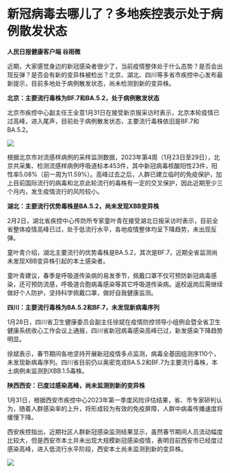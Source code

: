 # 新冠病毒去哪儿了？多地疾控表示处于病例散发状态

**人民日报健康客户端 谷雨微**

近期，大家感觉身边的新冠感染者很少了，当前疫情整体处于什么态势？是否会出现反弹？是否会有新的变异株被检出？北京、湖北、四川等多省市疾控中心发布最新提示，目前多地处于病例散发状态，尚未检测到新的变异株。

**北京：主要流行毒株为BF.7和BA.5.2，处于病例散发状态**

北京市疾控中心副主任王全意1月31日在接受新京报采访时表示，北京本轮疫情已过高峰，进入尾声，目前处于病例散发状态，主要流行毒株依旧是BF.7和BA.5.2。

![](https://inews.gtimg.com/newsapp_bt/0/15645427635/1000)

根据北京市对流感样病例的采样监测数据，2023年第4周（1月23日至29日），北京共采集、检测流感样病例呼吸道标本453件，其中新冠病毒核酸阳性23件，阳性率5.08%（前一周为11.59%）。高峰过去之后，人群已建立临时的免疫保护，加上目前国际流行的病毒和北京此轮流行的毒株有一定的交叉保护，因此近期至少三个月内，发生疫情流行的风险较小。

**湖北：主要流行优势毒株是BA.5.2，尚未发现XBB变异株**

2月2日，湖北省疾控中心传防所专家童叶青在接受湖北日报采访时表示，目前全省整体疫情高峰已过，处于低流行水平，各地疫情整体均呈下降趋势，未出现反弹。

童叶青介绍，湖北主要流行的优势毒株是BA.5.2，其次是BF.7，近期全省监测尚未发现XBB变异株引起的本土感染者。

童叶青建议，春季是呼吸道传染病的易发季节，佩戴口罩不仅可预防新冠病毒感染，还可预防流感，呼吸道合胞病毒感染等其它呼吸道传染病。返校返岗后需继续做好个人防护，坚持科学佩戴口罩，做好自我健康监测。

**四川：主要流行毒株为BA.5.2和BF.7，未发现新病毒序列**

1月28日，四川省卫生健康委员会副主任徐斌在疫情防控领导小组例会暨全省卫生健康系统收心工作会议上通报，四川省新冠病毒感染高峰已过，新发感染下降趋势明显。

徐斌表示，春节期间各地坚持开展新冠疫情多点监测，病毒全基因组测序110个，未发现新病毒序列。四川省目前仍以奥密克戎BA.5.2和BF.7为主要流行毒株，本土病例未监测到XBB.1.5毒株。

**陕西西安：已度过感染高峰，尚未监测到新的变异株**

1月31日，根据西安市疾控中心2023年第一季度风险评估结果，省、市专家研判认为，随着人群感染率的上升，将形成较为有效的免疫屏障，人群中病毒传播速度将缓慢下降。

西安疾控指出，近期社区人群新冠感染监测结果显示，虽然春节期间人员流动幅度比较大，但是西安市本土并未出现大规模新冠感染疫情，表明目前西安市已经度过感染高峰，进入低流行水平阶段，西安本土尚未监测到新的变异株。

![](https://inews.gtimg.com/newsapp_bt/0/15637673616/1000)


